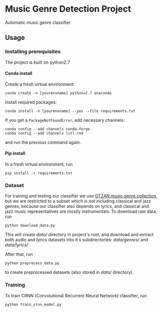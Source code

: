 # Music Genre Detection Project

Automatic music genre classifier

## Usage

### Installing prerequisites

The project is built on python2.7

#### Conda install

Create a fresh virtual environment:

```shell
conda create -n [yourenvname] python=2.7 anaconda
```

Install required packages:

```shell
conda install -n [yourenvname] --yes --file requirements.txt
```

If you get a `PackageNotFoundError`, add necessary channels:

```shell
conda config --add channels conda-forge
conda config --add channels litl-rnd
```

and run the previous command again.

#### Pip install

In a fresh virtual environment, run

```shell
pip install -r requirements.txt
```

### Dataset

For training and testing our classifier we use [GTZAN music genre collection](http://marsyasweb.appspot.com/download/data_sets/), 
but we are restricted
to a subset which is not including classical and jazz genres, because our classifier
also depends on lyrics, and classical and jazz music representatives are mostly instrumentals.
To download raw data, run

```shell
python download_data.py
```

This will create _data/_ directory in project's root, and download and extract both audio and lyrics datasets
into it's subdirectories: _data/genres/_ and _data/lyrics/_

After that, run 

```shell
python preprocess_data.py
```

to create preprocessed datasets (also stored in _data/_ directory).

### Training

To train CRNN (Convolutional Recurrent Neural Network) classifier, run

```shell
python train_crnn_model.py
```
